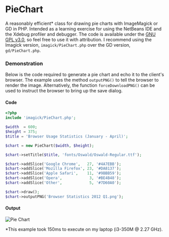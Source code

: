 PieChart
========

A reasonably efficient* class for drawing pie charts with ImageMagick or GD in PHP. Intended as a 
learning exercise for using the NetBeans IDE and the Xdebug profiler and debugger. The code is 
available under the [GNU GPL v3.0](http://www.gnu.org/licenses/gpl-3.0.html), so feel free to use it
with attribution. I recommend using the Imagick version, `imagick/PieChart.php` over the GD version,
 `gd/PieChart.php`.

### Demonstration ###
Below is the code required to generate a pie chart and echo it to the client's browser. The example 
uses the method `outputPNG()` to tell the browser to render the image. Alternatively, the function 
`forceDownloadPNG()` can be used to instruct the browser to bring up the save dialog.

#### Code ####
````php
<?php
include 'imagick/PieChart.php';

$width  = 600;
$height = 375;
$title = 'Browser Usage Statistics (January - April)';

$chart = new PieChart($width, $height);

$chart->setTitle($title, 'fonts/Oswald/Oswald-Regular.ttf');

$chart->addSlice('Google Chrome',   27, '#4A7EBB');
$chart->addSlice('Mozilla Firefox', 23, '#DA8137');
$chart->addSlice('Apple Safari',    11, '#9BBB59');
$chart->addSlice('Opera',            3, '#BE4B48');
$chart->addSlice('Other',            5, '#7D60A0');

$chart->draw();
$chart->outputPNG('Browser Statistics 2012 Q1.png');
````
#### Output ####
![Pie Chart](https://github.com/SamChristy/PieChart/raw/master/saved-charts/Browser%20Statistics%202012%20Q1.png)

*This example took 150ms to execute on my laptop (i3-350M @ 2.27 GHz).
